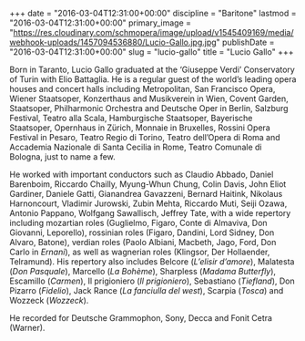 +++
date = "2016-03-04T12:31:00+00:00"
discipline = "Baritone"
lastmod = "2016-03-04T12:31:00+00:00"
primary_image = "https://res.cloudinary.com/schmopera/image/upload/v1545409169/media/webhook-uploads/1457094536880/Lucio-Gallo.jpg.jpg"
publishDate = "2016-03-04T12:31:00+00:00"
slug = "lucio-gallo"
title = "Lucio Gallo"
+++

Born in Taranto, Lucio Gallo graduated at the ‘Giuseppe Verdi’ Conservatory of Turin with Elio Battaglia. He is a regular guest of the world’s leading opera houses and concert halls including Metropolitan, San Francisco Opera, Wiener Staatsoper, Konzerthaus and Musikverein in Wien, Covent Garden, Staatsoper, Philharmonic Orchestra and Deutsche Oper in Berlin, Salzburg Festival, Teatro alla Scala, Hamburgische Staatsoper, Bayerische Staatsoper, Opernhaus in Zürich, Monnaie in Bruxelles, Rossini Opera Festival in Pesaro, Teatro Regio di Torino, Teatro dell’Opera di Roma and Accademia Nazionale di Santa Cecilia in Rome, Teatro Comunale di Bologna, just to name a few.

He worked with important conductors such as Claudio Abbado, Daniel Barenboim, Riccardo Chailly, Myung-Whun Chung, Colin Davis, John Eliot Gardiner, Daniele Gatti, Gianandrea Gavazzeni, Bernard Haitink, Nikolaus Harnoncourt, Vladimir Jurowski, Zubin Mehta, Riccardo Muti, Seiji Ozawa, Antonio Pappano, Wolfgang Sawallisch, Jeffrey Tate, with a wide repertory including mozartian roles (Guglielmo, Figaro, Conte di Almaviva, Don Giovanni, Leporello), rossinian roles (Figaro, Dandini, Lord Sidney, Don Alvaro, Batone), verdian roles (Paolo Albiani, Macbeth, Jago, Ford, Don Carlo in *Ernani*), as well as wagnerian roles (Klingsor, Der Hollaender, Telramund). His repertory also includes Belcore (*L’elisir d’amore*), Malatesta (*Don Pasquale*), Marcello (*La Bohème*), Sharpless (*Madama Butterfly*), Escamillo (*Carmen*), Il prigioniero (*Il prigioniero*), Sebastiano (*Tiefland*), Don Pizarro (*Fidelio*), Jack Rance (*La fanciulla del west*), Scarpia (*Tosca*) and Wozzeck (*Wozzeck*).

He recorded for Deutsche Grammophon, Sony, Decca and Fonit Cetra (Warner).

